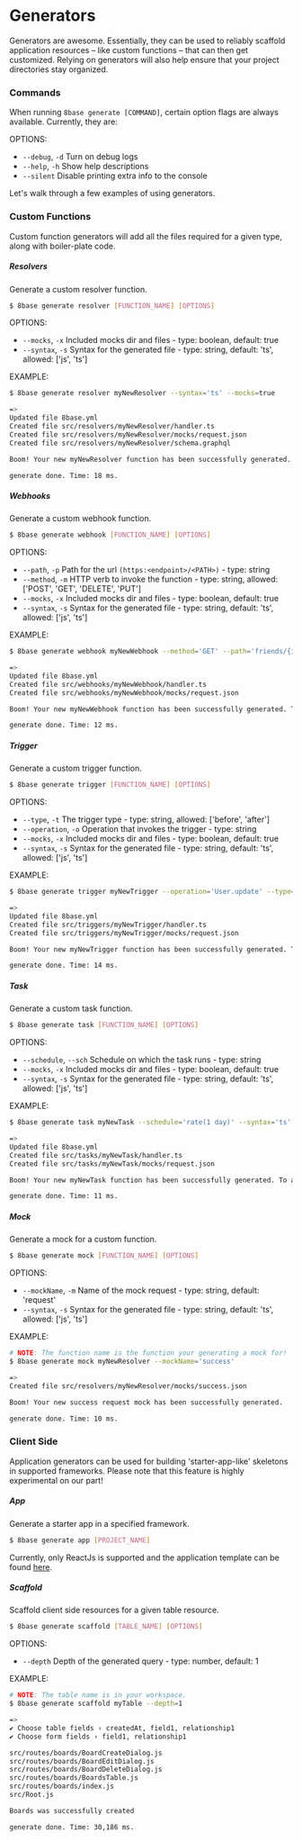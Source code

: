 # Generators

Generators are awesome. Essentially, they can be used to reliably scaffold application resources – like custom functions – that can then get customized. Relying on generators will also help ensure that your project directories stay organized.

### Commands
When running `8base generate [COMMAND]`, certain option flags are always available. Currently, they are:

OPTIONS:  
* `--debug`, `-d`  	Turn on debug logs                                                     
* `--help`, `-h` 	Show help descriptions
* `--silent` 	    Disable printing extra info to the console

Let's walk through a few examples of using generators.

### Custom Functions
Custom function generators will add all the files required for a given type, along with boiler-plate code.

##### Resolvers
Generate a custom resolver function.

```sh
$ 8base generate resolver [FUNCTION_NAME] [OPTIONS]
```

OPTIONS:
* `--mocks`, `-x`	Included mocks dir and files - type: boolean, default: true
* `--syntax`, `-s`  Syntax for the generated file - type: string, default: 'ts', allowed: ['js', 'ts']

EXAMPLE: 
```sh
$ 8base generate resolver myNewResolver --syntax='ts' --mocks=true

=>
Updated file 8base.yml
Created file src/resolvers/myNewResolver/handler.ts
Created file src/resolvers/myNewResolver/mocks/request.json
Created file src/resolvers/myNewResolver/schema.graphql

Boom! Your new myNewResolver function has been successfully generated. To add any required settings, check out its configuration block in your projects 8base.yml file.

generate done. Time: 18 ms.
```

##### Webhooks
Generate a custom webhook function.

```sh
$ 8base generate webhook [FUNCTION_NAME] [OPTIONS]
```

OPTIONS:
* `--path`, `-p`    Path for the url `(https:<endpoint>/<PATH>)` - type: string
* `--method`, `-m`  HTTP verb to invoke the function - type: string, allowed: ['POST', 'GET', 'DELETE', 'PUT']
* `--mocks`, `-x`	Included mocks dir and files - type: boolean, default: true
* `--syntax`, `-s`  Syntax for the generated file - type: string, default: 'ts', allowed: ['js', 'ts']

EXAMPLE: 
```sh
$ 8base generate webhook myNewWebhook --method='GET' --path='friends/{id}' --syntax='ts' --mocks=true

=>
Updated file 8base.yml
Created file src/webhooks/myNewWebhook/handler.ts
Created file src/webhooks/myNewWebhook/mocks/request.json

Boom! Your new myNewWebhook function has been successfully generated. To add any required settings, check out its configuration block in your projects 8base.yml file.

generate done. Time: 12 ms.
```

##### Trigger
Generate a custom trigger function.

```sh
$ 8base generate trigger [FUNCTION_NAME] [OPTIONS]
```

OPTIONS:
* `--type`, `-t` 	   	The trigger type - type: string, allowed: ['before', 'after']
* `--operation`, `-o`   Operation that invokes the trigger - type: string
* `--mocks`, `-x`		Included mocks dir and files - type: boolean, default: true
* `--syntax`, `-s`  	Syntax for the generated file - type: string, default: 'ts', allowed: ['js', 'ts']

EXAMPLE:
```sh
$ 8base generate trigger myNewTrigger --operation='User.update' --type='after' --syntax='ts' --mocks=true

=>
Updated file 8base.yml
Created file src/triggers/myNewTrigger/handler.ts
Created file src/triggers/myNewTrigger/mocks/request.json

Boom! Your new myNewTrigger function has been successfully generated. To add any required settings, check out its configuration block in your projects 8base.yml file.

generate done. Time: 14 ms.
```

##### Task
Generate a custom task function.

```sh
$ 8base generate task [FUNCTION_NAME] [OPTIONS]
```

OPTIONS:
* `--schedule`, `--sch`  Schedule on which the task runs - type: string
* `--mocks`, `-x`		Included mocks dir and files - type: boolean, default: true
* `--syntax`, `-s`  	Syntax for the generated file - type: string, default: 'ts', allowed: ['js', 'ts']

EXAMPLE:
```sh
$ 8base generate task myNewTask --schedule='rate(1 day)' --syntax='ts' --mocks=true

=>
Updated file 8base.yml
Created file src/tasks/myNewTask/handler.ts
Created file src/tasks/myNewTask/mocks/request.json

Boom! Your new myNewTask function has been successfully generated. To add any required settings, check out its configuration block in your projects 8base.yml file.

generate done. Time: 11 ms.
```

##### Mock
Generate a mock for a custom function.

```sh
$ 8base generate mock [FUNCTION_NAME] [OPTIONS]
```

OPTIONS:
* `--mockName`, `-m`    Name of the mock request - type: string, default: 'request'
* `--syntax`, `-s`  	Syntax for the generated file - type: string, default: 'ts', allowed: ['js', 'ts']

EXAMPLE:
```sh
# NOTE: The function name is the function your generating a mock for!
$ 8base generate mock myNewResolver --mockName='success'

=>
Created file src/resolvers/myNewResolver/mocks/success.json

Boom! Your new success request mock has been successfully generated.

generate done. Time: 10 ms.
```

### Client Side
Application generators can be used for building 'starter-app-like' skeletons in supported frameworks. Please note that this feature is highly experimental on our part!

##### App
Generate a starter app in a specified framework.

```sh
$ 8base generate app [PROJECT_NAME]
```

Currently, only ReactJs is supported and the application template can be found [here](https://github.com/8base/react-app-starter).

##### Scaffold
Scaffold client side resources for a given table resource.

```sh
$ 8base generate scaffold [TABLE_NAME] [OPTIONS]
```

OPTIONS:
* `--depth`	Depth of the generated query - type: number, default: 1

EXAMPLE:
```sh
# NOTE: The table name is in your workspace.
$ 8base generate scaffold myTable --depth=1

=>
✔ Choose table fields › createdAt, field1, relationship1
✔ Choose form fields › field1, relationship1

src/routes/boards/BoardCreateDialog.js
src/routes/boards/BoardEditDialog.js
src/routes/boards/BoardDeleteDialog.js
src/routes/boards/BoardsTable.js
src/routes/boards/index.js
src/Root.js

Boards was successfully created

generate done. Time: 30,186 ms.
```
